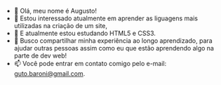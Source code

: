 - 👋 Olá, meu nome é Augusto! <!--Hi, my name is Augusto!-->
- 👀 Estou interessado atualmente em aprender as liguagens mais utilizadas na criação de um site, <!-- I am currently interested in learning the most used languages in creating a website,-->
- 🌱 E atualmente estou estudando HTML5 e CSS3. <!--And I'm currently studying HTML5 and CSS3.-->
- 💞️ Busco compartilhar minha experiência ao longo aprendizado, para ajudar outras pessoas assim como eu que estão aprendendo algo na parte de dev web!<!-- I seek to share my experience throughout learning, to help other people like me who are learning something in the dev web part!-->
- 📫 Você pode entrar em contato comigo pelo e-mail: guto.baroni@gmail.com. <!--You can contact me by e-mail guto.baroni@gmail.com.-->
